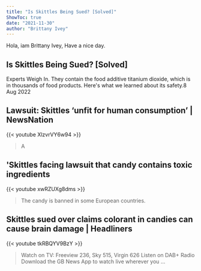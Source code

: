 ```yaml
---
title: "Is Skittles Being Sued? [Solved]"
ShowToc: true 
date: "2021-11-30"
author: "Brittany Ivey" 
---
```


Hola, iam Brittany Ivey, Have a nice day.
## Is Skittles Being Sued? [Solved]
Experts Weigh In. They contain the food additive titanium dioxide, which is in thousands of food products. Here's what we learned about its safety.8 Aug 2022

## Lawsuit: Skittles ‘unfit for human consumption’ | NewsNation
{{< youtube XlzvrVY6w94 >}}
>A 

## 'Skittles facing lawsuit that candy contains toxic ingredients
{{< youtube xwRZUXg8dms >}}
>The candy is banned in some European countries.

## Skittles sued over claims colorant in candies can cause brain damage | Headliners
{{< youtube tkRBQYV9BzY >}}
>Watch on TV: Freeview 236, Sky 515, Virgin 626 Listen on DAB+ Radio Download the GB News App to watch live wherever you ...

